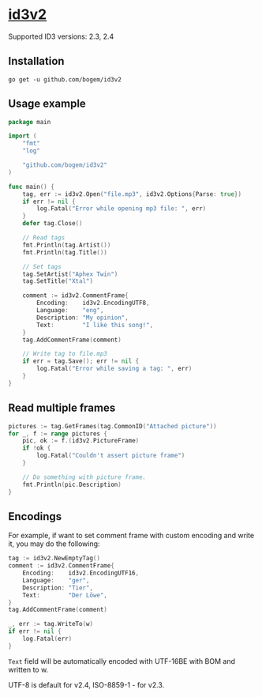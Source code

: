 # [id3v2](https://pkg.go.dev/github.com/bogem/id3v2)

Supported ID3 versions: 2.3, 2.4

## Installation

```
go get -u github.com/bogem/id3v2
```

## Usage example

```go
package main

import (
	"fmt"
	"log"

	"github.com/bogem/id3v2"
)

func main() {
	tag, err := id3v2.Open("file.mp3", id3v2.Options{Parse: true})
	if err != nil {
 		log.Fatal("Error while opening mp3 file: ", err)
 	}
	defer tag.Close()

	// Read tags
	fmt.Println(tag.Artist())
	fmt.Println(tag.Title())

	// Set tags
	tag.SetArtist("Aphex Twin")
	tag.SetTitle("Xtal")

	comment := id3v2.CommentFrame{
		Encoding:    id3v2.EncodingUTF8,
		Language:    "eng",
		Description: "My opinion",
		Text:        "I like this song!",
	}
	tag.AddCommentFrame(comment)

	// Write tag to file.mp3
	if err = tag.Save(); err != nil {
		log.Fatal("Error while saving a tag: ", err)
	}
}
```

## Read multiple frames

```go
pictures := tag.GetFrames(tag.CommonID("Attached picture"))
for _, f := range pictures {
	pic, ok := f.(id3v2.PictureFrame)
	if !ok {
		log.Fatal("Couldn't assert picture frame")
	}

	// Do something with picture frame.
	fmt.Println(pic.Description)
}
```

## Encodings

For example, if want to set comment frame with custom encoding and write it, 
you may do the following:

```go
tag := id3v2.NewEmptyTag()
comment := id3v2.CommentFrame{
	Encoding:    id3v2.EncodingUTF16,
	Language:    "ger",
	Description: "Tier",
	Text:        "Der Löwe",
}
tag.AddCommentFrame(comment)

_, err := tag.WriteTo(w)
if err != nil {
	log.Fatal(err)
}
```

`Text` field will be automatically encoded with UTF-16BE with BOM and written to w.

UTF-8 is default for v2.4, ISO-8859-1 - for v2.3.
